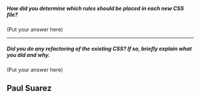 ##### How did you determine which rules should be placed in each new CSS file?

(Put your answer here)

---

##### Did you do any refactoring of the existing CSS? If so, briefly explain what you did and why.

(Put your answer here)

## Paul Suarez